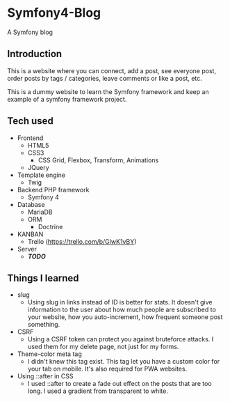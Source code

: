 # Symfony4-Blog
A Symfony blog
## Introduction
This is a website where you can connect, add a post, see everyone post, order posts by tags / categories, leave comments or like a post, etc.

This is a dummy website to learn the Symfony framework and keep an example of a symfony framework project.
## Tech used
- Frontend
  - HTML5
  - CSS3
    - CSS Grid, Flexbox, Transform, Animations
  - JQuery
- Template engine
  - Twig
- Backend PHP framework
  - Symfony 4
- Database
  - MariaDB
  - ORM
    - Doctrine
- KANBAN
  - Trello (https://trello.com/b/GlwK1yBY)
- Server
  - **_TODO_**

## Things I learned
- slug
  - Using slug in links instead of ID is better for stats. It doesn't give information to the user about how much people are subscribed to your website, how you auto-increment, how frequent someone post something.
- CSRF
  - Using a CSRF token can protect you against bruteforce attacks. I used them for my delete page, not just for my forms.
- Theme-color meta tag
  - I didn't knew this tag exist. This tag let you have a custom color for your tab on mobile. It's also required for PWA websites.
- Using ::after in CSS
  - I used ::after to create a fade out effect on the posts that are too long. I used a gradient from transparent to white.
